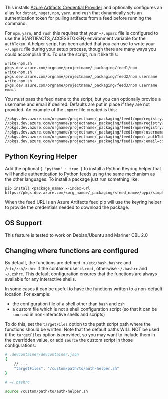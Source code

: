 This installs [Azure Artifacts Credential Provider](https://github.com/microsoft/artifacts-credprovider)
and optionally configures an alias for `dotnet`, `nuget`, `npm`, `yarn`, and `rush` that dynamically sets an authentication token
for pulling artifacts from a feed before running the command.

For `npm`, `yarn`, and `rush` this requires that your `~/.npmrc` file is configured to use the ${ARTIFACTS_ACCESSTOKEN}
environment variable for the `authToken`. A helper script has been added that you can use to write your `~/.npmrc`
file during your setup process, though there are many ways you could accomplish this. To use the script, run it like
this:

```
write-npm.sh pkgs.dev.azure.com/orgname/projectname/_packaging/feed1/npm
write-npm.sh pkgs.dev.azure.com/orgname/projectname/_packaging/feed2/npm username
write-npm.sh pkgs.dev.azure.com/orgname/projectname/_packaging/feed3/npm username email
```

You must pass the feed name to the script, but you can optionally provide a username and email if desired. Defaults
are put in place if they are not provided. An example of the `.npmrc` file created is this:

```
//pkgs.dev.azure.com/orgname/projectname/_packaging/feed1/npm/registry/:username=codespaces
//pkgs.dev.azure.com/orgname/projectname/_packaging/feed1/npm/registry/:_authToken=${ARTIFACTS_ACCESSTOKEN}
//pkgs.dev.azure.com/orgname/projectname/_packaging/feed1/npm/registry/:email=codespaces@github.com
//pkgs.dev.azure.com/orgname/projectname/_packaging/feed1/npm/:username=codespaces
//pkgs.dev.azure.com/orgname/projectname/_packaging/feed1/npm/:_authToken=${ARTIFACTS_ACCESSTOKEN}
//pkgs.dev.azure.com/orgname/projectname/_packaging/feed1/npm/:email=codespaces@github.com
```

## Python Keyring Helper

Add the optional `{ "python" : true }` to install a Python Keyring helper that will handle authentication
to Python feeds using the same mechanism as the other languages. To install a package just run something
like:

```
pip install <package_name> --index-url https://pkgs.dev.azure.com/<org_name>/_packaging/<feed_name>/pypi/simple
```

When the feed URL is an Azure Artifacts feed pip will use the keyring helper to provide the credentials needed
to download the package.

## OS Support

This feature is tested to work on Debian/Ubuntu and Mariner CBL 2.0

## Changing where functions are configured

By default, the functions are defined in `/etc/bash.bashrc` and `/etc/zsh/zshrc` if the container user is `root`, otherwise `~/.bashrc` and `~/.zshrc`.
This default configuration ensures that the functions are always available for any interactive shells.

In some cases it can be useful to have the functions written to a non-default location. For example:
- the configuration file of a shell other than `bash` and `zsh`
- a custom file which is not a shell configuration script (so that it can be `source`d in non-interactive shells and scripts)

To do this, set the `targetFiles` option to the path script path where the functions should be written. Note that the default paths WILL NOT be used
if the `targetFiles` option is provided, so you may want to include them in the overridden value, or add `source` the custom script in those configurations:

```bash
# .devcontainer/devcontainer.json
{
    // ...
    "targetFiles": "/custom/path/to/auth-helper.sh"
}

# ~/.bashrc

source /custom/path/to/auth-helper.sh
```